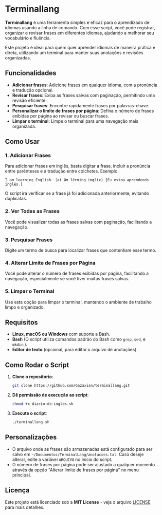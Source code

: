 # Terminallang

**Terminallang** é uma ferramenta simples e eficaz para o aprendizado de idiomas usando a linha de comando. Com esse script, você pode registrar, organizar e revisar frases em diferentes idiomas, ajudando a melhorar seu vocabulário e fluência.

Este projeto é ideal para quem quer aprender idiomas de maneira prática e direta, utilizando um terminal para manter suas anotações e revisões organizadas.

## Funcionalidades

- **Adicionar frases**: Adicione frases em qualquer idioma, com a pronúncia e tradução opcional.
- **Revisar frases**: Exiba as frases salvas com paginação, permitindo uma revisão eficiente.
- **Pesquisar frases**: Encontre rapidamente frases por palavras-chave.
- **Personalizar o limite de frases por página**: Defina o número de frases exibidas por página ao revisar ou buscar frases.
- **Limpar o terminal**: Limpe o terminal para uma navegação mais organizada.

## Como Usar

### 1. Adicionar Frases
Para adicionar frases em inglês, basta digitar a frase, incluir a pronúncia entre parênteses e a tradução entre colchetes. Exemplo:

```
I am learning English. (ai ãm lêrning inglix) [Eu estou aprendendo inglês.]
```

O script irá verificar se a frase já foi adicionada anteriormente, evitando duplicatas.

### 2. Ver Todas as Frases
Você pode visualizar todas as frases salvas com paginação, facilitando a navegação.

### 3. Pesquisar Frases
Digite um termo de busca para localizar frases que contenham esse termo.

### 4. Alterar Limite de Frases por Página
Você pode alterar o número de frases exibidas por página, facilitando a navegação, especialmente se você tiver muitas frases salvas.

### 5. Limpar o Terminal
Use esta opção para limpar o terminal, mantendo o ambiente de trabalho limpo e organizado.


## Requisitos

- **Linux, macOS ou Windows** com suporte a Bash.
- **Bash** (O script utiliza comandos padrão do Bash como `grep`, `sed`, e `mkdir`.).
- **Editor de texto** (opcional, para editar o arquivo de anotações).

## Como Rodar o Script

1. **Clone o repositório**:
   ```bash
   git clone https://github.com/Gazaxian/terminallang.git
   ```

2. **Dê permissão de execução ao script**:
   ```bash
   chmod +x diario-de-ingles.sh
   ```

3. **Execute o script**:
   ```bash
   ./terminallang.sh
   ```

## Personalizações

- O arquivo onde as frases são armazenadas está configurado para ser salvo em `~/Documentos/TerminalLang/anotacoes.txt`. Caso deseje alterar, edite a variável `ARQUIVO` no início do script.
- O número de frases por página pode ser ajustado a qualquer momento através da opção "Alterar limite de frases por página" no menu principal.

## Licença

Este projeto está licenciado sob a **MIT License** - veja o arquivo [LICENSE](LICENSE) para mais detalhes.
